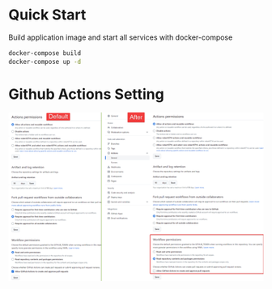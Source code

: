 # Quick Start

Build application image and start all services with docker-compose
```bash
docker-compose build
docker-compose up -d
```

# Github Actions Setting
![actions_setting.](./actions_setting.png)  